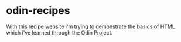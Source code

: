 # odin-recipes
With this recipe website i'm trying to demonstrate the basics of HTML which i've learned through the Odin Project. 